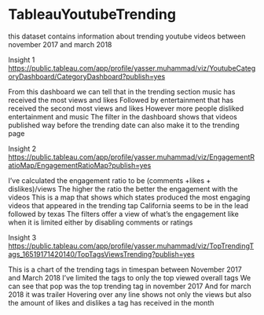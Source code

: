 # TableauYoutubeTrending
 
 this dataset contains information about trending youtube videos between november 2017 and march 2018
 
Insight 1
https://public.tableau.com/app/profile/yasser.muhammad/viz/YoutubeCategoryDashboard/CategoryDashboard?publish=yes

From this dashboard we can tell that in the trending section music has received the most views
and likes
Followed by entertainment that has received the second most views and likes
However more people disliked entertainment and music
The filter in the dashboard shows that videos published way before the trending date can also
make it to the trending page


Insight 2
https://public.tableau.com/app/profile/yasser.muhammad/viz/EngagementRatioMap/EngagementRatioMap?publish=yes

I’ve calculated the engagement ratio to be (comments +likes + dislikes)/views
The higher the ratio the better the engagement with the videos
This is a map that shows which states produced the most engaging videos that appeared in the
trending tap
California seems to be in the lead followed by texas
The filters offer a view of what’s the engagement like when it is limited either by disabling
comments or ratings



Insight 3
https://public.tableau.com/app/profile/yasser.muhammad/viz/TopTrendingTags_16519171420140/TopTagsViewsTrending?publish=yes

This is a chart of the trending tags in timespan between November 2017 and March 2018
I’ve limited the tags to only the top viewed overall tags
We can see that pop was the top trending tag in november 2017
And for march 2018 it was trailer
Hovering over any line shows not only the views but also the amount of likes and dislikes a tag
has received in the month
